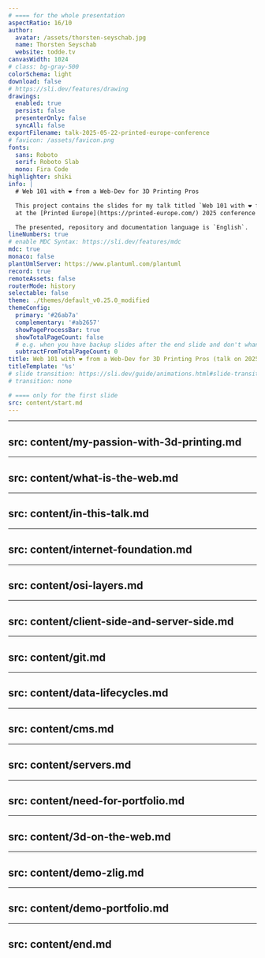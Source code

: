 ```yaml
---
# ==== for the whole presentation
aspectRatio: 16/10
author:
  avatar: /assets/thorsten-seyschab.jpg
  name: Thorsten Seyschab
  website: todde.tv
canvasWidth: 1024
# class: bg-gray-500
colorSchema: light
download: false
# https://sli.dev/features/drawing
drawings:
  enabled: true
  persist: false
  presenterOnly: false
  syncAll: false
exportFilename: talk-2025-05-22-printed-europe-conference
# favicon: /assets/favicon.png
fonts:
  sans: Roboto
  serif: Roboto Slab
  mono: Fira Code
highlighter: shiki
info: |
  # Web 101 with ❤️ from a Web-Dev for 3D Printing Pros

  This project contains the slides for my talk titled `Web 101 with ❤️ from a Web-Dev for 3D Printing Pros` on 2025-05-22
  at the [Printed Europe](https://printed-europe.com/) 2025 conference in Amsterdam.

  The presented, repository and documentation language is `English`.
lineNumbers: true
# enable MDC Syntax: https://sli.dev/features/mdc
mdc: true
monaco: false
plantUmlServer: https://www.plantuml.com/plantuml
record: true
remoteAssets: false
routerMode: history
selectable: false
theme: ./themes/default_v0.25.0_modified
themeConfig:
  primary: '#26ab7a'
  complementary: '#ab2657'
  showPageProcessBar: true
  showTotalPageCount: false
  # e.g. when you have backup slides after the end slide and don't whant them to be added to the total page count
  subtractFromTotalPageCount: 0
title: Web 101 with ❤️ from a Web-Dev for 3D Printing Pros (talk on 2025-05-22 at the Printed Europe 2025 conference in Amsterdam.)
titleTemplate: '%s'
# slide transition: https://sli.dev/guide/animations.html#slide-transitions
# transition: none

# ==== only for the first slide
src: content/start.md
---
```


---
src: content/my-passion-with-3d-printing.md
---

---
src: content/what-is-the-web.md
---

---
src: content/in-this-talk.md
---

---
src: content/internet-foundation.md
---

---
src: content/osi-layers.md
---

---
src: content/client-side-and-server-side.md
---

---
src: content/git.md
---

---
src: content/data-lifecycles.md
---

---
src: content/cms.md
---

---
src: content/servers.md
---

---
src: content/need-for-portfolio.md
---

---
src: content/3d-on-the-web.md
---

---
src: content/demo-zlig.md
---

---
src: content/demo-portfolio.md
---

---
src: content/end.md
---
